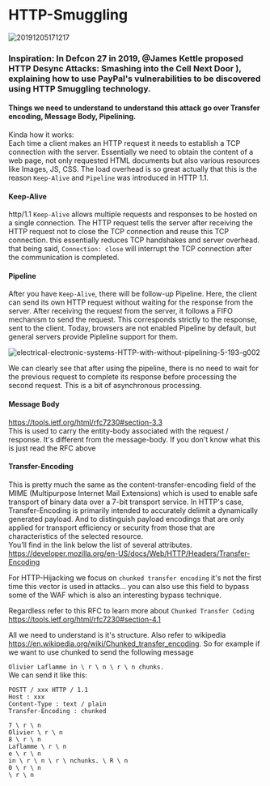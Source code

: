 # HTTP-Smuggling 
![20191205171217](https://user-images.githubusercontent.com/25066959/70326865-8d21ea00-1803-11ea-8362-e9a51d7937d2.jpeg)    

### Inspiration: In Defcon 27 in 2019, @James Kettle proposed HTTP Desync Attacks: Smashing into the Cell Next Door ), explaining how to use PayPal's vulnerabilities to be discovered using HTTP Smuggling technology.        

#### Things we need to understand to understand this attack go over Transfer encoding, Message Body, Pipelining.

Kinda how it works:   
Each time a client makes an HTTP request it needs to establish a TCP connection with the server. Essentially we need to obtain the content of a web page, not only requested HTML documents but also various resources like Images, JS, CSS. The load overhead is so great actually that this is the reason `Keep-Alive` and `Pipeline` was introduced in HTTP 1.1.     

#### Keep-Alive
http/1.1 `Keep-Alive` allows multiple requests and responses to be hosted on a single connection. The HTTP request tells the server after receiving the HTTP request not to close the TCP connection and reuse this TCP connection. this essentially reduces TCP handshakes and server overhead. that being said, `Connection: close` will interrupt the TCP connection after the communication is completed.    

#### Pipeline 
After you have `Keep-Alive`, there will be follow-up Pipeline. Here, the client can send its own HTTP request without waiting for the response from the server. After receiving the request from the server, it follows a FIFO mechanism to send the request. This corresponds strictly to the response, sent to the client. Today, browsers are not enabled Pipeline by default, but general servers provide Pipleline support for them.    

![electrical-electronic-systems-HTTP-with-without-pipelining-5-193-g002](https://user-images.githubusercontent.com/25066959/70337810-c7968180-1819-11ea-82a1-ee8a395f3ba5.png)

We can clearly see that after using the pipeline, there is no need to wait for the previous request to complete its response before processing the second request. This is a bit of asynchronous processing.

#### Message Body
https://tools.ietf.org/html/rfc7230#section-3.3   
This is used to carry the entity-body associated with the request / response. It's different from the message-body. If you don't know what this is just read the RFC above 

#### Transfer-Encoding
This is pretty much the same as the content-transfer-encoding field of the MIME (Multipurpose Internet Mail Extensions) which is used to enable safe transport of binary data over a 7-bit transport service. In HTTP's case, Transfer-Encoding is primarily intended to accurately delimit a dynamically generated payload. And to distinguish payload encodings that are only applied for transport efficiency or security from those that are characteristics of the selected resource.     
You’ll find in the link below the list of several attributes. 
https://developer.mozilla.org/en-US/docs/Web/HTTP/Headers/Transfer-Encoding    

For HTTP-Hijacking we focus on `chunked transfer encoding` it's not the first time this vector is used in attacks… you can also use this field to bypass some of the WAF which is also an interesting bypass technique.     

Regardless refer to this RFC to learn more about `Chunked Transfer Coding` https://tools.ietf.org/html/rfc7230#section-4.1    

All we need to understand is it's structure. Also refer to wikipedia https://en.wikipedia.org/wiki/Chunked_transfer_encoding. So for example if we want to use chunked to send the following message 

`Olivier Laflamme in \ r \ n \ r \ n chunks.`   
We can send it like this:
 ```
POSTT / xxx HTTP / 1.1
Host : xxx
Content-Type : text / plain
Transfer-Encoding : chunked

7 \ r \ n
Olivier \ r \ n
8 \ r \ n
Laflamme \ r \ n
e \ r \ n
in \ r \ n \ r \ nchunks. \ R \ n
0 \ r \ n
\ r \ n
```

